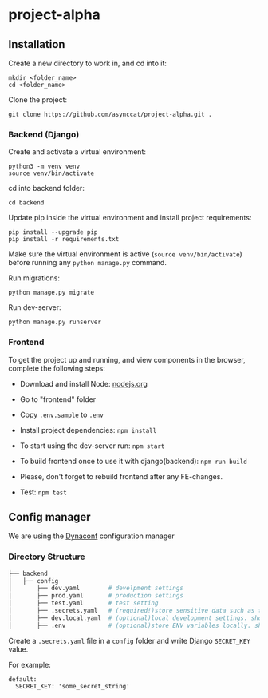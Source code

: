 # project-alpha

## Installation

Create a new directory to work in, and cd into it:
```
mkdir <folder_name>
cd <folder_name>
```
Clone the project:
```
git clone https://github.com/asynccat/project-alpha.git .
```
### Backend (Django)
Create and activate a virtual environment:
```
python3 -m venv venv
source venv/bin/activate
```
cd into backend folder:
```
cd backend
```
Update pip inside the virtual environment and install project requirements:
```
pip install --upgrade pip
pip install -r requirements.txt
```
Make sure the virtual environment is active (`source venv/bin/activate`) before running any `python manage.py` command.

Run migrations:
```
python manage.py migrate
```
Run dev-server:
```
python manage.py runserver
```

### Frontend

To get the project up and running, and view components in the browser, complete the following steps:

* Download and install Node: [nodejs.org](https://nodejs.org/)
* Go to "frontend" folder
* Copy `.env.sample` to `.env`
* Install project dependencies: `npm install`

* To start using the dev-server run: `npm start`
* To build frontend once to use it with django(backend): `npm run build`
* Please, don't forget to rebuild frontend after any FE-changes.

* Test: `npm test`

## Config manager
We are using the [Dynaconf](https://github.com/rochacbruno/dynaconf) configuration manager
### Directory Structure
```bash
├── backend
│   ├── config
│       ├── dev.yaml        # develpment settings
│       ├── prod.yaml       # production settings
│       ├── test.yaml       # test setting
│       ├── .secrets.yaml   # (required!)store sensitive data such as tokens and passwords
│       ├── dev.local.yaml  # (optional)local development settings. should be in .gitignore
│       ├── .env            # (optional)store ENV variables locally. should be in .gitignore
```
Create a `.secrets.yaml` file in a `config` folder and write Django `SECRET_KEY` value.

For example:
```
default:
  SECRET_KEY: 'some_secret_string'
```